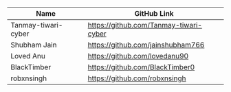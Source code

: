 | Name               | GitHub Link                     | 
| ------------------ | ------------------------------- |
| Tanmay-tiwari-cyber | https://github.com/Tanmay-tiwari-cyber |
| Shubham Jain    | https://github.com/jainshubham766 |
| Loved Anu   | https://github.com/lovedanu90 |
| BlackTimber | https://github.com/BlackTimber0 |
| robxnsingh  | https://github.com/robxnsingh
